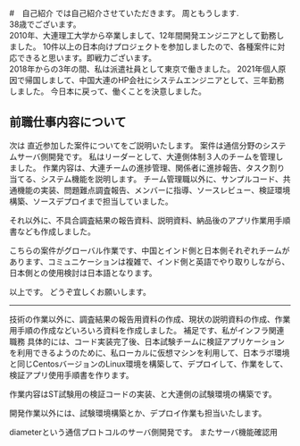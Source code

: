 #　自己紹介
では自己紹介させていただきます。
周ともうします.   
38歳でございます。   
2010年、大連理工大学から卒業しまして、12年間開発エンジニアとして勤務しました。
10件以上の日本向けプロジェクトを参加しましたので、各種案件に対応できると思います。即戦力ございます。    
2018年からの3年の間、私は派遣社員として東京で働きました。
2021年個人原因で帰国しまして、中国大連のHP会社にシステムエンジニアとして、三年勤務しました。
今日本に戻って、働くことを決意しました。  
 
## 前職仕事内容について
次は 直近参加した案件についてをご説明いたします。
案件は通信分野のシステムサーバ側開発です。 
私はリーダーとして、大連側体制３人のチームを管理しました。
作業内容は、大連チームの進捗管理、関係者に進捗報告、タスク割り当てる、システム機能を説明します。
チーム管理職以外に、サンプルコード、共通機能の実装、問題難点調査報告、メンバーに指導、ソースレビュー、検証環境構築、ソースデプロイまで担当していました。

それ以外に、不具合調査結果の報告資料、説明資料、納品後のアプリ作業用手順書なども作成しました。

こちらの案件がグローバル作業です、中国とインド側と日本側それぞれチームがあります、コミュニケーションは複雑で、インド側と英語でやり取りしながら、日本側との使用検討は日本語となります。

以上です。
どうぞ宜しくお願いします。  

-------------------------------

技術の作業以外に、調査結果の報告用資料の作成、現状の説明資料の作成、作業用手順の作成などいろいろ資料を作成しました。
補足です、私がインフラ関連職務
具体的には、コード実装完了後、日本試験チームに検証アプリケーションを利用できるようのために、私ローカルに仮想マシンを利用して、日本ラボ環境と同じCentosバージョンのLinux環境を構築して、デプロイして、作業をして、検証アプリ使用手順書を作ります。

作業内容はST試験用の検証コードの実装、と大連側の試験環境の構築です。

開発作業以外には、試験環境構築とか、デプロイ作業も担当いたします。

diameterという通信プロトコルのサーバ側開発です。
またサーバ機能確認用